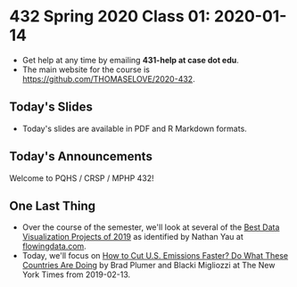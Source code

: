 # 432 Spring 2020 Class 01: 2020-01-14

- Get help at any time by emailing **431-help at case dot edu**.
- The main website for the course is https://github.com/THOMASELOVE/2020-432.

## Today's Slides

- Today's slides are available in PDF and R Markdown formats.

## Today's Announcements

Welcome to PQHS / CRSP / MPHP 432!

## One Last Thing

- Over the course of the semester, we'll look at several of the [Best Data Visualization Projects of 2019](https://flowingdata.com/2019/12/19/best-data-visualization-projects-of-2019/) as identified by Nathan Yau at [flowingdata.com](https://flowingdata.com/). 
- Today, we'll focus on [How to Cut U.S. Emissions Faster? Do What These Countries Are Doing](https://www.nytimes.com/interactive/2019/02/13/climate/cut-us-emissions-with-policies-from-other-countries.html) by Brad Plumer and Blacki Migliozzi at The New York Times from 2019-02-13.



